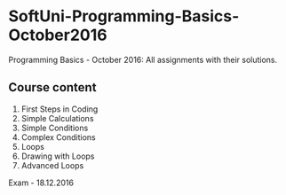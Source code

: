 # SoftUni-Programming-Basics-October2016
Programming Basics - October 2016: All assignments with their solutions.

## Course content

1. First Steps in Coding
2. Simple Calculations
3. Simple Conditions
4. Complex Conditions
5. Loops
6. Drawing with Loops
7. Advanced Loops

Exam - 18.12.2016
